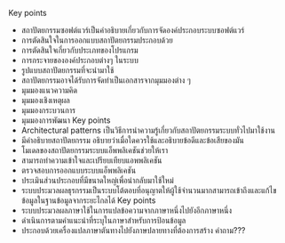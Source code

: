 Key points
*	สถาปัตยกรรมซอฟต์แวร์เป็นคำอธิบายเกี่ยวกับการจัดองค์ประกอบระบบซอฟต์แวร์
*	การตัดสินใจในการออกแบบสถาปัตยกรรมประกอบด้วย
*	การตัดสินใจเกี่ยวกับประเภทของโปรแกรม
*	การกระจายขององค์ประกอบต่างๆ ในระบบ
*	รูปแบบสถาปัตยกรรมที่จะนำมาใช้
*	สถาปัตยกรรมอาจได้รับการจัดทำเป็นเอกสารจากมุมมองต่าง ๆ 
*	มุมมองแนวความคิด
*	มุมมองเชิงเหตุผล
*	มุมมองกระบวนการ
*	มุมมองการพัฒนา
Key points
*	Architectural patterns เป็นวิธีการนำความรู้เกี่ยวกับสถาปัตยกรรมระบบทั่วไปมาใช้งาน
*	มีคำอธิบายสถาปัตยกรรม อธิบายว่าเมื่อใดควรใช้และอธิบายข้อดีและข้อเสียของมัน
*	โมเดลของสถาปัตยกรรมระบบแอ็พพลิเคชันช่วยให้เรา
*	สามารถทำความเข้าใจและเปรียบเทียบแอพพลิเคชัน
*	ตรวจสอบการออกแบบระบบแอ็พพลิเคชัน
*	ประเมินส่วนประกอบที่มีขนาดใหญ่เพื่อนำกลับมาใช้ใหม่
*	ระบบประมวลผลธุรกรรมเป็นระบบโต้ตอบที่อนุญาตให้ผู้ใช้จำนวนมากสามารถเข้าถึงและแก้ไขข้อมูลในฐานข้อมูลจากระยะไกลได้
Key points
*	ระบบประมวลผลภาษาใช้ในการแปลข้อความจากภาษาหนึ่งไปยังอีกภาษาหนึ่ง
*	ดำเนินการตามคำแนะนำที่ระบุในภาษาสำหรับการป้อนข้อมูล 
*	ประกอบด้วยเครื่องแปลภาษาตันทางไปยังภาษปลายทางที่ต้องการสร้าง
คำถาม???
